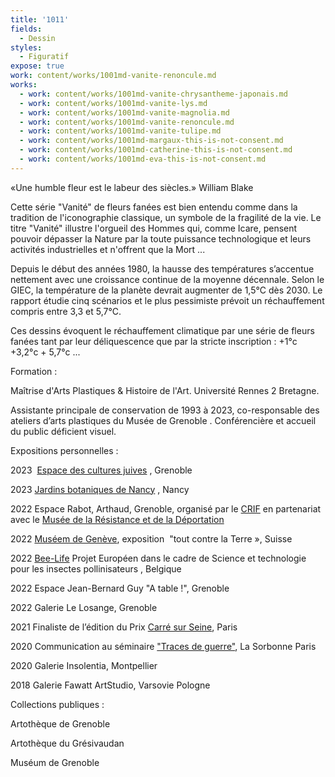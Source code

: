 ```yaml
---
title: '1011'
fields:
  - Dessin
styles:
  - Figuratif
expose: true
work: content/works/1001md-vanite-renoncule.md
works:
  - work: content/works/1001md-vanite-chrysantheme-japonais.md
  - work: content/works/1001md-vanite-lys.md
  - work: content/works/1001md-vanite-magnolia.md
  - work: content/works/1001md-vanite-renoncule.md
  - work: content/works/1001md-vanite-tulipe.md
  - work: content/works/1001md-margaux-this-is-not-consent.md
  - work: content/works/1001md-catherine-this-is-not-consent.md
  - work: content/works/1001md-eva-this-is-not-consent.md
---
```


«Une humble fleur est le labeur des siècles.» William Blake 

Cette série "Vanité" de fleurs fanées est bien entendu comme dans la tradition de l'iconographie classique, un symbole de la fragilité de la vie. Le titre "Vanité" illustre l'orgueil des Hommes qui, comme Icare, pensent pouvoir dépasser la Nature par la toute puissance technologique et leurs activités industrielles et n'offrent que la Mort ...

Depuis le début des années 1980, la hausse des températures s’accentue nettement avec une croissance continue de la moyenne décennale. Selon le GIEC, la température de la planète devrait augmenter de 1,5°C dès 2030. Le rapport étudie cinq scénarios et le plus pessimiste prévoit un réchauffement compris entre 3,3 et 5,7°C.

Ces dessins évoquent le réchauffement climatique par une série de fleurs fanées tant par leur déliquescence que par la stricte inscription : +1°c +3,2°c + 5,7°c ...

Formation :

Maîtrise d'Arts Plastiques & Histoire de l'Art. Université Rennes 2 Bretagne. 

Assistante principale de conservation de 1993 à 2023, co-responsable des ateliers d’arts plastiques du Musée de Grenoble . Conférencière et accueil du public déficient visuel.

Expositions personnelles :

2023  [Espace des cultures juives](https://www.facebook.com/ecjgrenoble) , Grenoble

2023 [Jardins botaniques de Nancy](https://www.jardinbotaniquedenancy.eu/jardin-botanique-jean-marie-pelt/details/news/vanite) , Nancy

2022 Espace Rabot, Arthaud, Grenoble, organisé par le [CRIF](http://www.crif.org/fr/term/515) en partenariat avec le [Musée de la Résistance et de la Déportation](https://musees.isere.fr/musee/musee-de-la-resistance-et-de-la-deportation-de-lisere)

2022 [Muséem de Genève](http://institutions.ville-geneve.ch/fr/mhn/), exposition  "tout contre la Terre », Suisse

2022 [Bee-Life](https://fr.bee-life.eu/) Projet Européen dans le cadre de Science et technologie pour les insectes pollinisateurs , Belgique

2022 Espace Jean-Bernard Guy "A table !", Grenoble  

2022 Galerie Le Losange, Grenoble   

2021 Finaliste de l’édition du Prix [Carré sur Seine](https://carre-sur-seine.com/), Paris  

2020 Communication au séminaire ["Traces de guerre"](https://tracesguerre.hypotheses.org/647), La Sorbonne Paris  

2020 Galerie Insolentia, Montpellier

2018 Galerie Fawatt ArtStudio, Varsovie Pologne

Collections publiques :

Artothèque de Grenoble

Artothèque du Grésivaudan

Muséum de Grenoble

 

 
